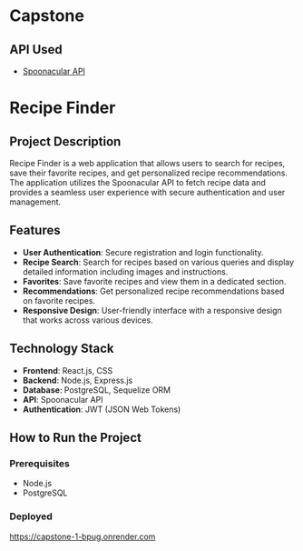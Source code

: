 # Capstone


## API Used
- [Spoonacular API](https://spoonacular.com/food-api)

# Recipe Finder


## Project Description

Recipe Finder is a web application that allows users to search for recipes, save their favorite recipes, and get personalized recipe recommendations. The application utilizes the Spoonacular API to fetch recipe data and provides a seamless user experience with secure authentication and user management.

## Features

- **User Authentication**: Secure registration and login functionality.
- **Recipe Search**: Search for recipes based on various queries and display detailed information including images and instructions.
- **Favorites**: Save favorite recipes and view them in a dedicated section.
- **Recommendations**: Get personalized recipe recommendations based on favorite recipes.
- **Responsive Design**: User-friendly interface with a responsive design that works across various devices.

## Technology Stack

- **Frontend**: React.js, CSS
- **Backend**: Node.js, Express.js
- **Database**: PostgreSQL, Sequelize ORM
- **API**: Spoonacular API
- **Authentication**: JWT (JSON Web Tokens)

## How to Run the Project

### Prerequisites

- Node.js
- PostgreSQL


### Deployed 

https://capstone-1-bpug.onrender.com


